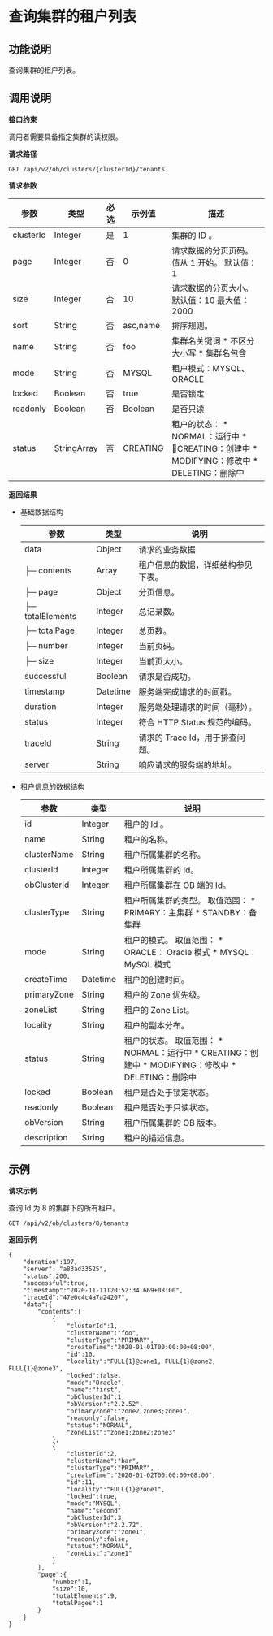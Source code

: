 查询集群的租户列表 
==============================



**功能说明** 
-----------------------------

查询集群的租户列表。

**调用说明** 
-----------------------------

**接口约束** 

调用者需要具备指定集群的读权限。

**请求路径** 

`GET /api/v2/ob/clusters/{clusterId}/tenants`

**请求参数** 


|    参数     |     类型      | 必选 |   示例值    |                                                                                                                        描述                                                                                                                        |
|-----------|-------------|----|----------|--------------------------------------------------------------------------------------------------------------------------------------------------------------------------------------------------------------------------------------------------|
| clusterId | Integer     | 是  | 1        | 集群的 ID 。                                                                                                                                                                                                                                         |
| page      | Integer     | 否  | 0        | 请求数据的分页页码。值从 1 开始。 默认值：1                                                                                                                                                                                                         |
| size      | Integer     | 否  | 10       | 请求数据的分页大小。 默认值：10 最大值：2000                                                                                                                                                                                       |
| sort      | String      | 否  | asc,name | 排序规则。                                                                                                                                                                                                                                            |
| name      | String      | 否  | foo      | 集群名关键词 * 不区分大小写   * 集群名包含                                                                                                                     |
| mode      | String      | 否  | MYSQL    | 租户模式：MYSQL、ORACLE                                                                                                                                                                                                                                |
| locked    | Boolean     | 否  | true     | 是否锁定                                                                                                                                                                                                                                             |
| readonly  | Boolean     | 否  | Boolean  | 是否只读                                                                                                                                                                                                                                             |
| status    | StringArray | 否  | CREATING | 租户的状态： * NORMAL：运行中   * CREATING：创建中   * MODIFYING：修改中   * DELETING：删除中    |



**返回结果** 

* 基础数据结构

  

  |        参数        |    类型    |          说明           |
  |------------------|----------|-----------------------|
  | data             | Object   | 请求的业务数据               |
  | ├─ contents      | Array    | 租户信息的数据，详细结构参见下表。     |
  | ├─ page          | Object   | 分页信息。                 |
  | ├─ totalElements | Integer  | 总记录数。                 |
  | ├─ totalPage     | Integer  | 总页数。                  |
  | ├─ number        | Integer  | 当前页码。                 |
  | ├─ size          | Integer  | 当前页大小。                |
  | successful       | Boolean  | 请求是否成功。               |
  | timestamp        | Datetime | 服务端完成请求的时间戳。          |
  | duration         | Integer  | 服务端处理请求的时间（毫秒）。       |
  | status           | Integer  | 符合 HTTP Status 规范的编码。 |
  | traceId          | String   | 请求的 Trace Id，用于排查问题。  |
  | server           | String   | 响应请求的服务端的地址。          |

  




<!-- -->

* 租户信息的数据结构

  

  |     参数      |    类型    |                                                                                                                                  说明                                                                                                                                   |
  |-------------|----------|-----------------------------------------------------------------------------------------------------------------------------------------------------------------------------------------------------------------------------------------------------------------------|
  | id          | Integer  | 租户的 Id 。                                                                                                                                                                                                                                                              |
  | name        | String   | 租户的名称。                                                                                                                                                                                                                                                                |
  | clusterName | String   | 租户所属集群的名称。                                                                                                                                                                                                                                                            |
  | clusterId   | Integer  | 租户所属集群的 Id。                                                                                                                                                                                                                                                           |
  | obClusterId | Integer  | 租户所属集群在 OB 端的 Id。                                                                                                                                                                                                                                                     |
  | clusterType | String   | 租户所属集群的类型。 取值范围： * PRIMARY：主集群   * STANDBY：备集群                                                                                                     |
  | mode        | String   | 租户的模式。 取值范围： * ORACLE： Oracle 模式   * MYSQL： MySQL 模式                                                                                               |
  | createTime  | Datetime | 租户的创建时间。                                                                                                                                                                                                                                                              |
  | primaryZone | String   | 租户的 Zone 优先级。                                                                                                                                                                                                                                                         |
  | zoneList    | String   | 租户的 Zone List。                                                                                                                                                                                                                                                        |
  | locality    | String   | 租户的副本分布。                                                                                                                                                                                                                                                              |
  | status      | String   | 租户的状态。 取值范围： * NORMAL：运行中   * CREATING：创建中   * MODIFYING：修改中   * DELETING：删除中    |
  | locked      | Boolean  | 租户是否处于锁定状态。                                                                                                                                                                                                                                                           |
  | readonly    | Boolean  | 租户是否处于只读状态。                                                                                                                                                                                                                                                           |
  | obVersion   | String   | 租户所属集群的 OB 版本。                                                                                                                                                                                                                                                        |
  | description | String   | 租户的描述信息。                                                                                                                                                                                                                                                              |

  




**示例** 
---------------------------

**请求示例** 

查询 Id 为 8 的集群下的所有租户。

```code
GET /api/v2/ob/clusters/8/tenants
```



**返回示例** 

```code
{
    "duration":197,
    "server": "a83ad33525",
    "status":200,
    "successful":true,
    "timestamp":"2020-11-11T20:52:34.669+08:00",
    "traceId":"47e0c4c4a7a24207",
    "data":{
        "contents":[
            {
                "clusterId":1,
                "clusterName":"foo",
                "clusterType":"PRIMARY",
                "createTime":"2020-01-01T00:00:00+08:00",
                "id":10,
                "locality":"FULL{1}@zone1, FULL{1}@zone2, FULL{1}@zone3",
                "locked":false,
                "mode":"Oracle",
                "name":"first",
                "obClusterId":1,
                "obVersion":"2.2.52",
                "primaryZone":"zone2,zone3;zone1",
                "readonly":false,
                "status":"NORMAL",
                "zoneList":"zone1;zone2;zone3"
            },
            {
                "clusterId":2,
                "clusterName":"bar",
                "clusterType":"PRIMARY",
                "createTime":"2020-01-02T00:00:00+08:00",
                "id":11,
                "locality":"FULL{1}@zone1",
                "locked":true,
                "mode":"MYSQL",
                "name":"second",
                "obClusterId":3,
                "obVersion":"2.2.72",
                "primaryZone":"zone1",
                "readonly":false,
                "status":"NORMAL",
                "zoneList":"zone1"
            }
        ],
        "page":{
            "number":1,
            "size":10,
            "totalElements":9,
            "totalPages":1
        }
    }
}
```


